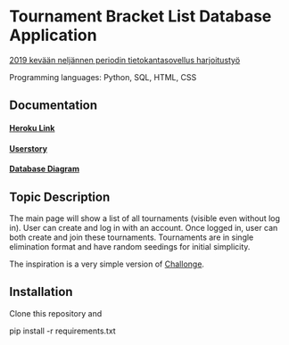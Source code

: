# Tournament Bracket List Database Application

[2019 kevään neljännen periodin tietokantasovellus harjoitustyö](https://materiaalit.github.io/tsoha-19/)

Programming languages: Python, SQL, HTML, CSS

## Documentation

#### [Heroku Link](https://wenlei-dai-rankkauslista-tsoha.herokuapp.com/)

#### [Userstory](https://github.com/rescawen/Wenlei-Dai-Rankkauslista-Tsoha/blob/master/documentation/userstory.md)
#### [Database Diagram](https://github.com/rescawen/Wenlei-Dai-Rankkauslista-Tsoha/blob/master/documentation/dbdiagram.md)

## Topic Description

The main page will show a list of all tournaments (visible even without log in). User can create and log in with an account. Once logged in, user can both create and join these tournaments. Tournaments are in single elimination format and have random seedings for initial simplicity. 

The inspiration is a very simple version of [Challonge](https://challonge.com/).

## Installation

Clone this repository and 

pip install -r requirements.txt


